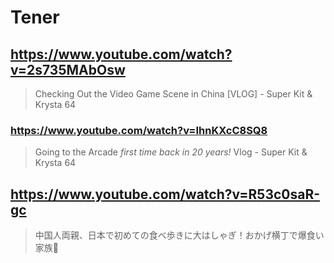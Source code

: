 # Tener

## https://www.youtube.com/watch?v=2s735MAbOsw 

> Checking Out the Video Game Scene in China [VLOG] - Super Kit & Krysta 64 

### https://www.youtube.com/watch?v=IhnKXcC8SQ8 

> Going to the Arcade *first time back in 20 years!* Vlog - Super Kit & Krysta 64 

## https://www.youtube.com/watch?v=R53c0saR-gc

> 中国人両親、日本で初めての食べ歩きに大はしゃぎ！おかげ横丁で爆食い家族🍧 
